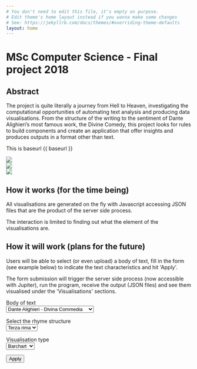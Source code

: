 ```yaml
---
# You don't need to edit this file, it's empty on purpose.
# Edit theme's home layout instead if you wanna make some changes
# See: https://jekyllrb.com/docs/themes/#overriding-theme-defaults
layout: home
---
```


# MSc Computer Science - Final project 2018

<div class="clearfix">
  <h2>Abstract</h2>
  The project is quite literally a journey from Hell to Heaven, investigating the computational opportunities of automating text analysis and producing data visualisations.
  From the structure of the writing to the sentiment of Dante Alighieri’s most famous work, the Divine Comedy, this project looks for rules to build components and create an application that offer insights and produces outputs in a format other than text.
</div>

<p> This is baseurl {{ baseurl }}</p>

<div class="screenshots clearfix">
  <div class="block">
    <a href="{{ baseurl }}/sentiment-pattern/">
      <img src="{{ baseurl }}/assets/images/screenshots/viz_screenshot_01.jpg">
    </a>
  </div>
  <div class="block">
    <a href="/rhymes/">
      <img src="{{ baseurl }}/assets/images/screenshots/viz_screenshot_02.jpg">
    </a>
  </div>
  <div class="block">
    <a href="/lines/">
      <img src="{{ baseurl }}/assets/images/screenshots/viz_screenshot_03.jpg">
    </a>
  </div>
</div>

<div class="clearfix">
  <h2>How it works (for the time being)</h2>
  <p>All visualisations are generated on the fly with Javascript accessing JSON files that are the product of the server side process.</p>
  <p>The interaction is limited to finding out what the element of the visualisations are.</p> 
</div>

<div class="clearfix">
  <h2>How it will work (plans for the future)</h2>
  <p>Users will be able to select (or even upload) a body of text, fill in the form (see example below) to indicate the text characteristics and hit 'Apply'.</p>
  <p>The form submission will trigger the server side process (now accessible with Jupiter), run the program, receive the output (JSON files) and see them visualised under the 'Visualisations' sections.</p> 
</div>

<div class="clearfix">
  <form action=".">
    <p>
      <label for="body_of_text">Body of text</label><br>
      <select id="body_of_text">
        <option value="convivio" disabled>Dante Alighieri - Convivio</option>
        <option value="divina_commedia" selected>Dante Alighieri - Divina Commedia</option>
        <option value="decamerone" disabled>Giovanni Boccaccio - Il Decamerone</option>
        <option value="orlando_furioso" disabled>Ludovico Ariosto - Orlando Furioso</option>
      </select>
    </p>
    <p>
      <label for="rima">Select the rhyme structure</label><br>
      <select id="rima">
        <option value="ballade" disabled>Ballade</option>
        <option value="rondeau" disabled>Rondeau</option>
        <option value="terza_rima" selected>Terza rima</option>
        <option value="virelai" disabled>Virelai</option>
      </select>
    </p>
    <p>
      <label for="viz_type">Visualisation type</label><br>
      <select id="viz_type">
        <option value="barchart" selected>Barchart</option>
        <option value="calendar">Calendar</option>
      </select>
    </p>
    <button type="submit">Apply</button>
  </form>
</div>
